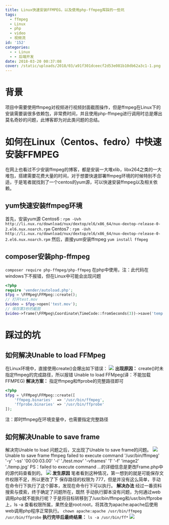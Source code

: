 ```yaml
---
title: Linux快速安装FFMPEG，以及使用php-ffmpeg库踩的一些坑
tags:
  - ffmpeg
  - Linux
  - php
  - video
  - 视频流
id: '152'
categories:
  - - Linux
  - - 后端开发
date: 2018-03-20 00:37:08
cover: /static/uploads/2018/03/a91f301dceecf2d53e081b10db62a3c1-1.png
---
```




# 背景

项目中需要使用ffmpeg对视频进行视频封面截图操作，但是ffmpeg在Linux下的安装需要装很多依赖包，非常费时间，并且使用php-ffmpeg进行调用时总是爆出莫名奇妙的问题，此博客即为对此类问题的总结。

# 如何在Linux（Centos、fedro）中快速安装FFMPEG

在网上也看过不少安装ffmpeg的博客，都是安装一大堆xlib，libx264之类的一大堆包，搭建需要花费大量的时间，对于想要快速部署ffmpeg环境的时候特别不合适，于是笔者就找到了一个centos的yum源，可以快速安装ffmpeg以及相关依赖。

## yum快速安装ffmpeg环境

首先，安装yum源 Centos6 : `rpm -Uvh http://li.nux.ro/download/nux/dextop/el6/x86_64/nux-dextop-release-0-2.el6.nux.noarch.rpm` Centos7 : `rpm -Uvh http://li.nux.ro/download/nux/dextop/el6/x86_64/nux-dextop-release-0-2.el6.nux.noarch.rpm` 然后，直接yum安装ffmpeg `yum install ffmpeg`

## composer安装php-ffmpeg

`composer require php-ffmpeg/php-ffmpeg` 在php中使用，注：此代码在windows下不报错，但在Linux中可能会出现问题

```php
<?php
require 'vender/autoload.php';
$fpg = \FFMpeg\FFMpeg::create();
// 打开test.mov
$video = $fpg->open('test.mov');
// 保存第3秒的截图
$video->frame(\FFMpeg\Coordinate\TimeCode::fromSeconds(3))->save('temp.jpg');
```

# 踩过的坑

## 如何解决Unable to load FFMpeg

在Linux环境中，直接使用create()会爆出如下错误： ![](/static/uploads/2018/03/a91f301dceecf2d53e081b10db62a3c1.png) **出现原因：** create()时未指定ffmpeg的完成路径，所以报错 Unable to load FFMpeg(译：不能加载FFMPEG) **解决方案：** 指定ffmpeg和ffprobe的完整路径即可

```php
<?php
$fpg = \FFMpeg\FFMpeg::create([
    'ffmpeg.binaries'  => '/usr/bin/ffmpeg',
    'ffprobe.binaries' => '/usr/bin/ffprobe'
]);

```

注：即时ffmpeg在环境变量中，也需要指定完整路径

## 如何解决Unable to save frame

解决完Unable to load 问题之后，又出现了Unable to save frame的问题。 ![](/static/uploads/2018/03/cc2e4dc9f7198855b380b292c19fa134.png) Unable to save frame ffmpeg failed to execute command '/usr/bin/ffmpeg' '-y' '-ss' '00:00:03.00' '-i' './test.mov' '-vframes' '1' '-f' 'image2' './temp.jpg' PS：failed to execute command ...的详细信息是更改Frame.php中的源代码查看到的。 ![](/static/uploads/2018/03/ab5d2667570329426176e8dab57fc21c.png) **发生原因** 笔者看到这种情况，第一想到的就是可能保存文件权限不足，所以更改了下 保存路径的权限为 777，但是并没有这么简单，手动在命令行下执行了这个脚本，发现在命令行下可以执行。 **解决办法** 经过一番资料搜索与摸索，终于确定了问题所在，既然 手动执行脚本没有问题，为何通过web调用php就不能执行呢？于是将目标转移到了/usr/bin/ffmpeg和/usr/bin/ffprobe上，ls -a 查看权限所属，果然全是root:root，将其改为apache:apache后使用web调用php程序正常执行。 `chown apache:apache /usr/bin/ffmpeg /usr/bin/ffprobe` **执行完毕后最终结果：** `ls -a /usr/bin/ff*` ![](/static/uploads/2018/03/ce19ebe38061627bff4dc498fdc29d23.png)